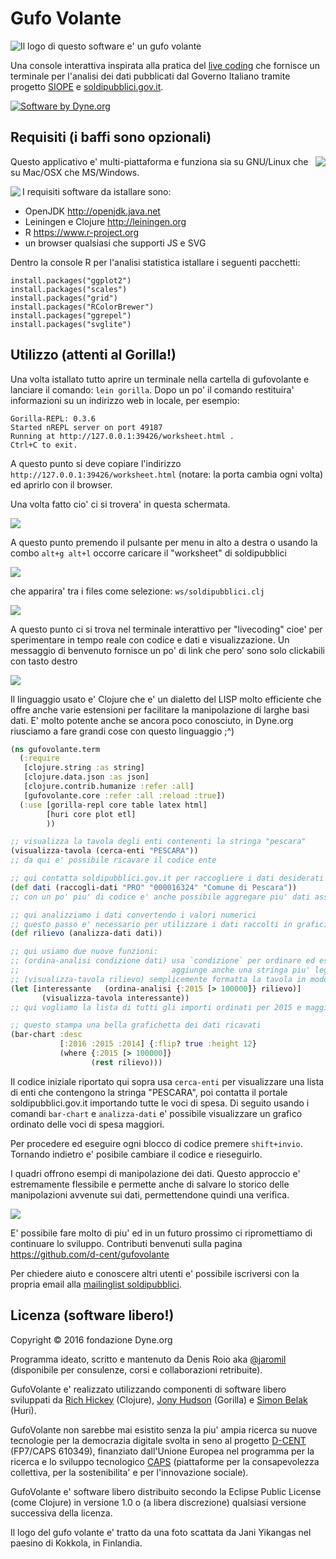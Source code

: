 # Gufo Volante

![Il logo di questo software e' un gufo volante](doc/gufo-volante-kokkola.png)

Una console interattiva inspirata alla pratica del [live coding](https://en.wikipedia.org/wiki/Live_coding) che fornisce un terminale per l'analisi dei dati pubblicati dal Governo Italiano tramite progetto [SIOPE](https://www.siope.it) e [soldipubblici.gov.it](http://soldipubblici.gov.it).

[![Software by Dyne.org](https://www.dyne.org/wp-content/uploads/2015/12/software_by_dyne.png)](http://www.dyne.org)

## Requisiti (i baffi sono opzionali)

<img align="right" src="doc/Clojure-Logo.png">

Questo applicativo e' multi-piattaforma e funziona sia su GNU/Linux che su Mac/OSX che MS/Windows.

<img align="left" src="http://leiningen.org/img/leiningen.jpg">

I requisiti software da istallare sono:

 - OpenJDK http://openjdk.java.net
 - Leiningen e Clojure http://leiningen.org
 - R https://www.r-project.org
 - un browser qualsiasi che supporti JS e SVG
 
Dentro la console R per l'analisi statistica istallare i seguenti pacchetti:

```
install.packages("ggplot2")
install.packages("scales")
install.packages("grid")
install.packages("RColorBrewer")
install.packages("ggrepel")
install.packages("svglite")
```
 
## Utilizzo (attenti al Gorilla!)

Una volta istallato tutto aprire un terminale nella cartella di
gufovolante e lanciare il comando: `lein gorilla`. Dopo un po'
il comando restituira' informazioni su un indirizzo web in
locale, per esempio:

```
Gorilla-REPL: 0.3.6
Started nREPL server on port 49187
Running at http://127.0.0.1:39426/worksheet.html .
Ctrl+C to exit.
```

A questo punto si deve copiare l'indirizzo
`http://127.0.0.1:39426/worksheet.html` (notare: la porta cambia ogni
volta) ed aprirlo con il browser.

Una volta fatto cio' ci si trovera' in questa schermata.

![](doc/gorilla-screen.png)

A questo punto premendo il pulsante per menu in alto a destra o usando
la combo `alt+g alt+l` occorre caricare il "worksheet" di
soldipubblici

![](doc/load-worksheet.png)

che apparira' tra i files come selezione:
`ws/soldipubblici.clj`

![](doc/select-worksheet.png)

A questo punto ci si trova nel terminale interattivo per "livecoding"
cioe' per sperimentare in tempo reale con codice e dati e
visualizzazione. Un messaggio di benvenuto fornisce un po' di link che
pero' sono solo clickabili con tasto destro

![](doc/fxc-welcome.png)


Il linguaggio usato e' Clojure che e' un dialetto del
LISP molto efficiente che offre anche varie estensioni per facilitare
la manipolazione di larghe basi dati. E' molto potente anche se ancora
poco conosciuto, in Dyne.org riusciamo a fare grandi cose con questo
linguaggio ;^)

```clojure
(ns gufovolante.term
  (:require
   [clojure.string :as string]
   [clojure.data.json :as json]
   [clojure.contrib.humanize :refer :all]
   [gufovolante.core :refer :all :reload :true])
  (:use [gorilla-repl core table latex html]
        [huri core plot etl]
        ))

;; visualizza la tavola degli enti contenenti la stringa "pescara"
(visualizza-tavola (cerca-enti "PESCARA"))
;; da qui e' possibile ricavare il codice ente

;; qui contatta soldipubblici.gov.it per raccogliere i dati desiderati
(def dati (raccogli-dati "PRO" "000016324" "Comune di Pescara"))
;; con un po' piu' di codice e' anche possibile aggregare piu' dati assieme

;; qui analizziamo i dati convertendo i valori numerici
;; questo passo e' necessario per utilizzare i dati raccolti in grafici e quant'altro
(def rilievo (analizza-dati dati))

;; qui usiamo due nuove funzioni:
;; (ordina-analisi condizione dati) usa `condizione` per ordinare ed escludere in base ad un campo
;;                                  aggiunge anche una stringa piu' leggibile agli importi
;; (visualizza-tavola rilievo) semplicemente formatta la tavola in modo da renderla piu' leggibile
(let [interessante   (ordina-analisi {:2015 [> 100000]} rilievo)]
       (visualizza-tavola interessante))
;; qui vogliamo la lista di tutti gli importi ordinati per 2015 e maggiori di 100k

;; questo stampa una bella grafichetta dei dati ricavati
(bar-chart :desc
           [:2016 :2015 :2014] {:flip? true :height 12}
           (where {:2015 [> 100000]}
                  (rest rilievo)))
```

Il codice iniziale riportato qui sopra usa `cerca-enti` per visualizzare una lista di enti che contengono la stringa "PESCARA", poi contatta il
portale soldipubblici.gov.it importando tutte le voci di spesa.
Di seguito usando i comandi `bar-chart` e `analizza-dati` e' possibile visualizzare un grafico ordinato delle voci di spesa maggiori.

Per procedere ed eseguire ogni blocco di codice premere
`shift+invio`. Tornando indietro e' posibile cambiare il codice e
rieseguirlo.

I quadri offrono esempi di manipolazione dei dati. Questo approccio e' estremamente flessibile e permette anche di salvare lo storico delle manipolazioni avvenute sui dati, permettendone quindi una verifica.

![](doc/fxc-grafico.png)

E' possibile fare molto di piu' ed in un futuro prossimo ci
ripromettiamo di continuare lo sviluppo. Contributi benvenuti
sulla pagina https://github.com/d-cent/gufovolante

Per chiedere aiuto e conoscere altri utenti e' possibile iscriversi con la propria email alla [mailinglist soldipubblici](https://mailinglists.dyne.org/cgi-bin/mailman/listinfo/soldipubblici).

## Licenza (software libero!)

Copyright © 2016 fondazione Dyne.org

Programma ideato, scritto e mantenuto da Denis Roio aka [@jaromil](https://twitter.com/jaromil) (disponibile per consulenze, corsi e collaborazioni retribuite).

GufoVolante e' realizzato utilizzando componenti di software libero sviluppati da [Rich Hickey](https://twitter.com/richhickey) (Clojure), [Jony Hudson](http://j-star.org) (Gorilla) e [Simon Belak](https://twitter.com/sbelak) (Huri).

GufoVolante non sarebbe mai esistito senza la piu' ampia ricerca su nuove tecnologie per la democrazia digitale svolta in seno al progetto [D-CENT](http://dcentproject.eu) (FP7/CAPS 610349), finanziato dall'Unione Europea nel programma per la ricerca e lo sviluppo tecnologico [CAPS](https://ec.europa.eu/programmes/horizon2020/en/h2020-section/collective-awareness-platforms-sustainability-and-social-innovation-caps) (piattaforme per la consapevolezza collettiva, per la sostenibilita' e per l'innovazione sociale).

GufoVolante e' software libero distribuito secondo la Eclipse Public License (come Clojure) in versione 1.0 o (a libera discrezione) qualsiasi versione successiva della licenza.

Il logo del gufo volante e' tratto da una foto scattata da Jani Yikangas nel paesino di Kokkola, in Finlandia.

